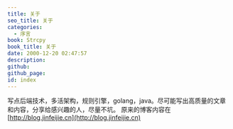 ```yaml
---
title: 关于
seo_title: 关于
categories:
  - 序言
book: Strcpy
book_title: 关于
date: 2000-12-20 02:47:57
description:
github:
github_page:
id: index
---
```


写点后端技术，多活架构，规则引擎，golang，java。尽可能写出高质量的文章和内容，分享给感兴趣的人，尽量不坑。
原来的博客内容在[http://blog.jinfeijie.cn](http://blog.jinfeijie.cn)
